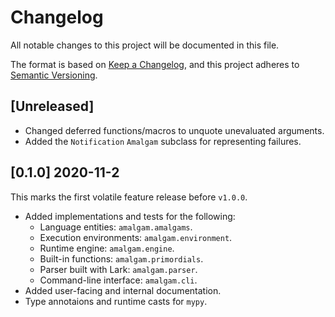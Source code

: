 # Changelog
All notable changes to this project will be documented in this file.

The format is based on [Keep a Changelog](https://keepachangelog.com/en/1.0.0/),
and this project adheres to [Semantic Versioning](https://semver.org/spec/v2.0.0.html).

## [Unreleased]

* Changed deferred functions/macros to unquote unevaluated arguments.
* Added the `Notification` `Amalgam` subclass for representing failures.

## [0.1.0] 2020-11-2
This marks the first volatile feature release before `v1.0.0`.

* Added implementations and tests for the following:
  * Language entities: `amalgam.amalgams`.
  * Execution environments: `amalgam.environment`.
  * Runtime engine: `amalgam.engine`.
  * Built-in functions: `amalgam.primordials`.
  * Parser built with Lark: `amalgam.parser`.
  * Command-line interface: `amalgam.cli`.
* Added user-facing and internal documentation.
* Type annotaions and runtime casts for `mypy`.
